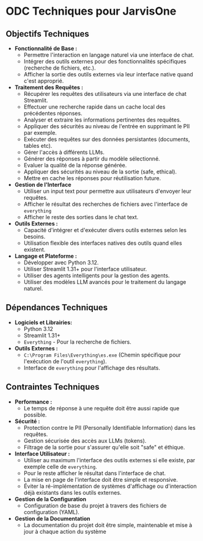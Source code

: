 # ODC Techniques pour JarvisOne

## Objectifs Techniques

* **Fonctionnalité de Base :**
  * Permettre l'interaction en langage naturel via une interface de chat.
  * Intégrer des outils externes pour des fonctionnalités spécifiques (recherche de fichiers, etc.).
  * Afficher la sortie des outils externes via leur interface native quand c'est approprié.
* **Traitement des Requêtes :**
  * Récupérer les requêtes des utilisateurs via une interface de chat Streamlit.
  * Effectuer une recherche rapide dans un cache local des précédentes réponses.
  * Analyser et extraire les informations pertinentes des requêtes.
  * Appliquer des sécurités au niveau de l'entrée en supprimant le PII par exemple.
  * Exécuter des requêtes sur des données persistantes (documents, tables etc).
  * Gérer l'accès à différents LLMs.
  * Générer des réponses à partir du modèle sélectionné.
  * Evaluer la qualité de la réponse générée.
  * Appliquer des sécurités au niveau de la sortie (safe, ethical).
  * Mettre en cache les réponses pour réutilisation future.
* **Gestion de l'Interface**
  * Utiliser un input text pour permettre aux utilisateurs d'envoyer leur requêtes.
  * Afficher le résultat des recherches de fichiers avec l'interface de `everything`
  * Afficher le reste des sorties dans le chat text.
* **Outils Externes :**
  * Capacité d'intégrer et d'exécuter divers outils externes selon les besoins.
  * Utilisation flexible des interfaces natives des outils quand elles existent.
* **Langage et Plateforme :**
  * Développer avec Python 3.12.
  * Utiliser Streamlit 1.31+ pour l'interface utilisateur.
  * Utiliser des agents intelligents pour la gestion des agents.
  * Utiliser des modèles LLM avancés pour le traitement du langage naturel.

## Dépendances Techniques

* **Logiciels et Librairies:**
  * Python 3.12
  * Streamlit 1.31+
  * `Everything` - Pour la recherche de fichiers.
* **Outils Externes :**
  * `C:\Program Files\Everything\es.exe` (Chemin spécifique pour l'exécution de l'outil `everything`).
  * Interface de `everything` pour l'affichage des résultats.

## Contraintes Techniques

* **Performance :**
  * Le temps de réponse à une requête doit être aussi rapide que possible.
* **Sécurité :**
  * Protection contre le PII (Personally Identifiable Information) dans les requêtes.
  * Gestion sécurisée des accès aux LLMs (tokens).
  * Filtrage de la sortie pour s'assurer qu'elle soit "safe" et éthique.
* **Interface Utilisateur :**
  * Utiliser au maximum l'interface des outils externes si elle existe, par exemple celle de `everything`.
  * Pour le reste afficher le résultat dans l'interface de chat.
  * La mise en page de l'interface doit être simple et responsive.
  * Éviter la ré-implémentation de systèmes d'affichage ou d'interaction déjà existants dans les outils externes.
* **Gestion de la Configuration**
  * Configuration de base du projet à travers des fichiers de configuration (YAML).
* **Gestion de la Documentation**
  * La documentation du projet doit être simple, maintenable et mise à jour à chaque action du système

